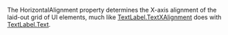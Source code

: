The HorizontalAlignment property determines the X-axis alignment of the laid-out grid of UI elements, much like [TextLabel.TextXAlignment](https://developer.roblox.com/en-us/api-reference/property/TextLabel/TextXAlignment) does with [TextLabel.Text](https://developer.roblox.com/en-us/api-reference/property/TextLabel/Text).
